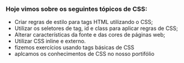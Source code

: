 ### Hoje vimos sobre os seguintes tópicos de CSS:

- Criar regras de estilo para tags HTML utilizando o CSS;
- Utilizar os seletores de tag, id e class para aplicar regras de CSS;
- Alterar características da fonte e das cores de páginas web;
- Utilizar CSS inline e externo.
- fizemos exercícios usando tags básicas de CSS
- aplcamos os conhecimentos de CSS no nosso portifólio 

